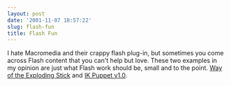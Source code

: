 ```yaml
---
layout: post
date: '2001-11-07 18:57:22'
slug: flash-fun
title: Flash Fun
---
```


I hate Macromedia and their crappy flash plug-in, but sometimes you come across Flash content that you can't help but love. These two examples in my opinion are just what Flash work should be, small and to the point. [Way of the Exploding Stick](http://www.evolver.co.uk/wayofthestick.html) and [IK Puppet v1.0](http://www.vectorlounge.com/04_amsterdam/jam/wireframe.html).